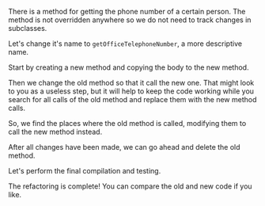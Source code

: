 There is a method for getting the phone number of a certain person. The method is not overridden anywhere so we do not need to track changes in subclasses.

Let's change it's name to <code>getOfficeTelephoneNumber</code>, a more descriptive name.

Start by creating a new method and copying the body to the new method.

Then we change the old method so that it call the new one. That might look to you as a useless step, but it will help to keep the code working while you search for all calls of the old method and replace them with the new method calls.

So, we find the places where the old method is called, modifying them to call the new method instead.

After all changes have been made, we can go ahead and delete the old method.

Let's perform the final compilation and testing.

The refactoring is complete! You can compare the old and new code if you like.